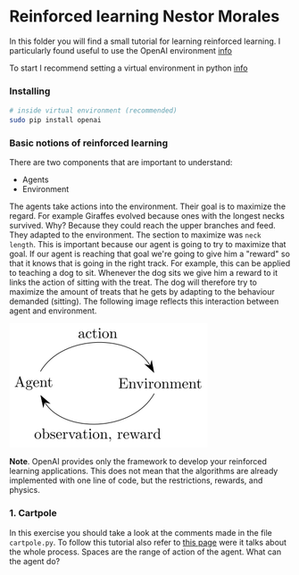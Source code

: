 # Reinforced learning Nestor Morales

In this folder you will find a small tutorial for learning reinforced learning. I particularly found useful to use the OpenAI environment [info](www.openai.com)

To start I recommend setting a virtual environment in python [info](https://packaging.python.org/guides/installing-using-pip-and-virtual-environments/)

### Installing
```bash
# inside virtual environment (recommended)
sudo pip install openai
```
### Basic notions of reinforced learning

There are two components that are important to understand:
- Agents
- Environment

The agents take actions into the environment. Their goal is to maximize the regard. For example Giraffes evolved because ones with the longest necks survived. Why? Because they could reach the upper branches and feed. They adapted to the environment. The section to maximize was ``neck length``. This is important because our agent is going to try to maximize that goal. If our agent is reaching that goal we're going to give him a "reward" so that it knows that is going in the right track. For example, this can be applied to teaching a dog to sit. Whenever the dog sits we give him a reward to it links the action of sitting with the treat. The dog will therefore try to maximize the amount of treats that he gets by adapting to the behaviour demanded (sitting). The following image reflects this interaction between agent and environment.

![image1](photos/agent_environment.svg)

**Note**. OpenAI provides only the framework to develop your reinforced learning applications. This does not mean that the algorithms are already implemented with one line of code, but the restrictions, rewards, and physics.
### 1. Cartpole

In this exercise you should take a look at the comments made in the file ``cartpole.py``.
To follow this tutorial also refer to [this page](https://gym.openai.com/docs/) were it talks about the whole process.
Spaces are the range of action of the agent. What can the agent do?
